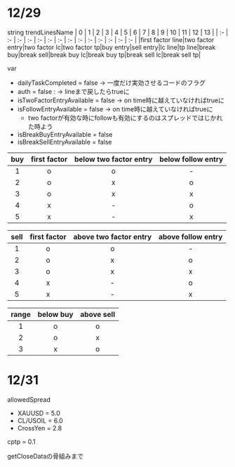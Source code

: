 # 12/29
string trendLinesName
| 0 | 1 | 2 | 3 | 4 | 5 | 6 | 7 | 8 | 9 | 10 | 11 | 12 | 13 |
| :- | :- | :- | :- | :- | :- | :- | :- | :- | :- | :- | :- | :- | :- |
|first factor line|two factor entry|two factor lc|two factor tp|buy entry|sell entry|lc line|tp line|break buy|break sell|break buy lc|break buy tp|break sell lc|break sell tp|

var
- dailyTaskCompleted = false -> 一度だけ実効させるコードのフラグ
- auth = false : -> lineまで戻したらtrueに
- isTwoFactorEntryAvailable = false -> on time時に越えていなければtrueに
- isFollowEntryAvailable = false -> on time時に越えていなければtrueに
  - two factorが有効な時にfollowも有効にするのはスプレッドではじかれた時よう
- isBreakBuyEntryAvailable = false
- isBreakSellEntryAvailable = false

| buy | first factor | below two factor entry | below follow entry |
| :--: | :--: | :--: | :--: |
| 1 | o | o | - |
| 2 | o | x | o |
| 3 | o | x | x |
| 4 | x | - | o |
| 5 | x | - | x |

| sell | first factor | above two factor entry | above follow entry |
| :--: | :--: | :--: | :--: |
| 1 | o | o | - |
| 2 | o | x | o |
| 3 | o | x | x |
| 4 | x | - | o |
| 5 | x | - | x |

| range | below buy | above sell |
| :--: | :--: | :--: |
| 1 | o | o |
| 2 | o | x |
| 3 | x | o |
# 12/31
allowedSpread
- XAUUSD = 5.0
- CL/USOIL = 6.0
- CrossYen = 2.8

cptp = 0.1

getCloseDataの骨組みまで